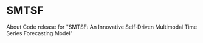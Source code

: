 # SMTSF
About Code release for "SMTSF: An Innovative Self-Driven Multimodal Time Series Forecasting Model"
